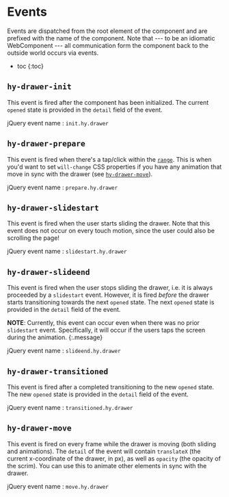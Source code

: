 # Events
Events are dispatched from the root element of the component and are prefixed with the name of the component.
Note that --- to be an idiomatic WebComponent --- all communication form the component back to the outside world occurs via events.

* toc
{:toc}

## `hy-drawer-init`
This event is fired after the component has been initialized.
The current `opened` state is provided in the `detail` field of the event.

jQuery event name
: `init.hy.drawer`

## `hy-drawer-prepare`
This event is fired when there's a tap/click within the [`range`](./options.md#range).
This is when you'd want to set `will-change` CSS properties if you have any animation that move in sync with the drawer
(see [`hy-drawer-move`](#hy-drawer-move)).

jQuery event name
: `prepare.hy.drawer`

## `hy-drawer-slidestart`
This event is fired when the user starts sliding the drawer.
Note that this event does not occur on every touch motion, since the user could also be scrolling the page!

jQuery event name
: `slidestart.hy.drawer`

## `hy-drawer-slideend`
This event is fired when the user stops sliding the drawer, i.e. it is always proceeded by a `slidestart` event.
However, it is fired *before* the drawer starts transitioning towards the next `opened` state.
The next `opened` state is provided in the `detail` field of the event.

**NOTE**: Currently, this event can occur even when there was no prior `slidestart` event.
Specifically, it will occur if the users taps the screen during the animation.
{:.message}

jQuery event name
: `slideend.hy.drawer`

## `hy-drawer-transitioned`
This event is fired after a completed transitioning to the new `opened` state.
The new `opened` state is provided in the `detail` field of the event.

jQuery event name
: `transitioned.hy.drawer`

## `hy-drawer-move`
This event is fired on every frame while the drawer is moving  (both sliding and animations).
The `detail` of the event will contain `translateX` (the current x-coordinate of the drawer, in px),
as well as `opacity` (the opacity of the scrim).
You can use this to animate other elements in sync with the drawer.

jQuery event name
: `move.hy.drawer`
